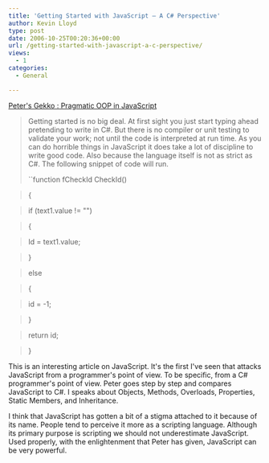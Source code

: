 ```yaml
---
title: 'Getting Started with JavaScript – A C# Perspective'
author: Kevin Lloyd
type: post
date: 2006-10-25T00:20:36+00:00
url: /getting-started-with-javascript-a-c-perspective/
views:
  - 1
categories:
  - General

---
```

[Peter's Gekko : Pragmatic OOP in JavaScript][1]

> Getting started is no big deal. At first sight you just start typing ahead pretending to write in C#. But there is no compiler or unit testing to validate your work; not until the code is interpreted at run time. As you can do horrible things in JavaScript it does take a lot of discipline to write good code. Also because the language itself is not as strict as C#. The following snippet of code will run.
>
>  ``function fCheckId CheckId()

> {

> if (text1.value != "")

> {

> Id = text1.value;

> }

> else

> {

> id = -1;

> }

> return id;

> }

This is an interesting article on JavaScript. It's the first I've seen that attacks JavaScript from a programmer's point of view. To be specific, from a C# programmer's point of view. Peter goes step by step and compares JavaScript to C#. I speaks about Objects, Methods, Overloads, Properties, Static Members, and Inheritance.

I think that JavaScript has gotten a bit of a stigma attached to it because of its name. People tend to perceive it more as a scripting language. Although its primary purpose is scripting we should not underestimate JavaScript. Used properly, with the enlightenment that Peter has given, JavaScript can be very powerful.

 [1]: http://codebetter.com/blogs/peter.van.ooijen/archive/2006/10/24/Pragmatic-OOP-in-JavaScript.aspx